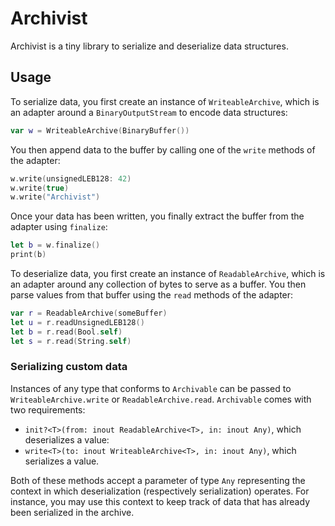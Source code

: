 # Archivist

Archivist is a tiny library to serialize and deserialize data structures.

## Usage

To serialize data, you first create an instance of `WriteableArchive`, which is an adapter around a `BinaryOutputStream` to encode data structures: 

```swift
var w = WriteableArchive(BinaryBuffer())
```

You then append data to the buffer by calling one of the `write` methods of the adapter:

```swift
w.write(unsignedLEB128: 42)
w.write(true)
w.write("Archivist")
```

Once your data has been written, you finally extract the buffer from the adapter using `finalize`:

```swift
let b = w.finalize()
print(b)
```

To deserialize data, you first create an instance of `ReadableArchive`, which is an adapter around any collection of bytes to serve as a buffer.
You then parse values from that buffer using the `read` methods of the adapter:

```swift
var r = ReadableArchive(someBuffer)
let u = r.readUnsignedLEB128()
let b = r.read(Bool.self)
let s = r.read(String.self)
```

### Serializing custom data

Instances of any type that conforms to `Archivable` can be passed to `WriteableArchive.write` or `ReadableArchive.read`.
`Archivable` comes with two requirements:

- `init?<T>(from: inout ReadableArchive<T>, in: inout Any)`, which deserializes a value:
- `write<T>(to: inout WriteableArchive<T>, in: inout Any)`, which serializes a value.

Both of these methods accept a parameter of type `Any` representing the context in which deserialization (respectively serialization) operates.
For instance, you may use this context to keep track of data that has already been serialized in the archive.
